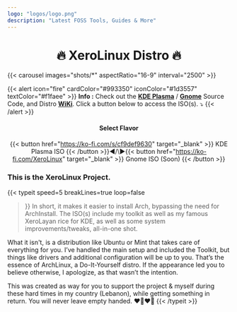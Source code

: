 ```yaml
---
logo: "logos/logo.png"
description: "Latest FOSS Tools, Guides & More"
---
```


<h1 align="center">🔥 XeroLinux Distro 🔥</h1>

{{< carousel images="shots/*" aspectRatio="16-9" interval="2500" >}}

{{< alert icon="fire" cardColor="#993350" iconColor="#1d3557" textColor="#f1faee" >}}
**Info :** Check out the [**KDE Plasma**](https://github.com/XeroLinuxDev/xero-build) / [**Gnome**](https://github.com/XeroLinuxDev/xero-gnome) Source Code, and Distro [**WiKi**](https://wiki.xerolinux.xyz/distro/). Click a button below to access the ISO(s). ⤵️
{{< /alert >}} <br>

<div align="center">

#### Select Flavor

{{< button href="https://ko-fi.com/s/cf9def9630" target="_blank" >}}
KDE Plasma ISO
{{< /button >}}◀️/\▶️{{< button href="https://ko-fi.com/XeroLinux" target="_blank" >}}
Gnome ISO (Soon)
{{< /button >}}

</div>

### This is the XeroLinux Project.

{{< typeit 
  speed=5
  breakLines=true
  loop=false
>}}
In short, it makes it easier to install Arch, bypassing the need for ArchInstall. The ISO(s) include my toolkit as well as my famous XeroLayan rice for KDE, as well as some system improvements/tweaks, all-in-one shot. <br>

What it isn't, is a distribution like Ubuntu or Mint that takes care of everything for you. I’ve handled the main setup and included the Toolkit, but things like drivers and additional configuration will be up to you. That’s the essence of ArchLinux, a Do-It-Yourself distro. If the appearance led you to believe otherwise, I apologize, as that wasn’t the intention.<br>

This was created as way for you to support the project & myself during these hard times in my country (Lebanon), while getting something in return. You will never leave empty handed. ❤️‍🔥❤️‍🔥
{{< /typeit >}}

<script src='https://storage.ko-fi.com/cdn/scripts/overlay-widget.js'></script>
<script>
  kofiWidgetOverlay.draw('xerolinux', {
    'type': 'floating-chat',
    'floating-chat.position': 'bottom_right',
    'floating-chat.donateButton.text': 'Support me',
    'floating-chat.donateButton.background-color': '#794bc4',
    'floating-chat.donateButton.text-color': '#fff'
  });
</script>



